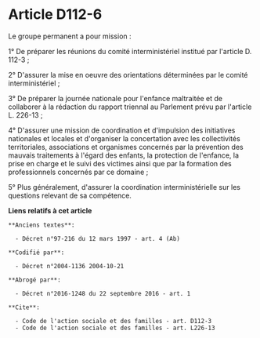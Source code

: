 # Article D112-6

Le groupe permanent a pour mission : 

1° De préparer les réunions du comité interministériel institué par l'article D. 112-3 ; 

2° D'assurer la mise en oeuvre des orientations déterminées par le comité interministériel ; 

3° De préparer la journée nationale pour l'enfance maltraitée et de collaborer à la rédaction du rapport triennal au
Parlement prévu par l'article L. 226-13 ; 

4° D'assurer une mission de coordination et d'impulsion des initiatives nationales et locales et d'organiser la concertation
avec les collectivités territoriales, associations et organismes concernés par la prévention des mauvais traitements à
l'égard des enfants, la protection de l'enfance, la prise en charge et le suivi des victimes ainsi que par la formation des
professionnels concernés par ce domaine ; 

5° Plus généralement, d'assurer la coordination interministérielle sur les questions relevant de sa compétence.

**Liens relatifs à cet article**

	**Anciens textes**:

	  - Décret n°97-216 du 12 mars 1997 - art. 4 (Ab)

	**Codifié par**:

	  - Décret n°2004-1136 2004-10-21

	**Abrogé par**:

	  - Décret n°2016-1248 du 22 septembre 2016 - art. 1

	**Cite**:

	  - Code de l'action sociale et des familles - art. D112-3
	  - Code de l'action sociale et des familles - art. L226-13
